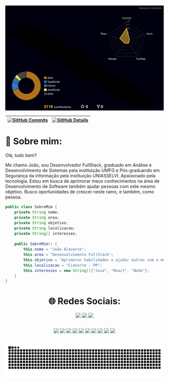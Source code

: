 ![Status](./profile-3d-contrib/profile-night-rainbow.svg)

  
 | [![GitHub Commits](http://github-profile-summary-cards.vercel.app/api/cards/productive-time?username=joaoalavarse&theme=dracula&utcOffset=-3)](https://github.com/vn7n24fzkq/github-profile-summary-cards) | [![GitHub Details](http://github-profile-summary-cards.vercel.app/api/cards/profile-details?username=joaoalavarse&theme=dracula)](https://github.com/vn7n24fzkq/github-profile-summary-cards) |  
 | ----------- | ----------- |

<h1>💫 Sobre mim:</h1>

<p>Olá, tudo bem?

Me chamo João, sou Desenvolvedor FullStack, graduado em Análise e Desenvolvimento de Sistemas pela instituição UMFG e Pós-graduando em Segurança da informação pela instituição UNIASSELVI. Apaixonado pela tecnologia.
Estou em busca de aprimorar meus conhecimentos na área de Desenvolvimento de Software também ajudar pessoas com este mesmo objetivo.
Busco oportunidades de crescer neste ramo, e também, como pessoa.</p>

```java
public class SobreMim {
    private String nome;
    private String area;
    private String objetivo;
    private String localizacao;
    private String[] interesses;

    public SobreMim() {
        this.nome = "João Alavarse";
        this.area = "Desenvolvimento FullStack";
        this.objetivo = "Aprimorar habilidades e ajudar outros com o mesmo objetivo";
        this.localizacao = "Cianorte - PR";
        this.interesses = new String[]{"Java", "React", "Node"};
    }
}
```

<h1 align='center'>🌐 Redes Sociais:</h1>
<div align='center'>
  <a href="https://www.linkedin.com/in/joao-alavarse"><img height="25em" src="https://img.shields.io/badge/LinkedIn-%230077B5.svg?logo=linkedin&logoColor=white"/></a>
  <a href="mailto:joao.almeida.alavarse@gmail.com"><img height="25em" src="https://img.shields.io/badge/Gmail-D14836?style=for-the-badge&logo=gmail&logoColor=white"/></a>
  <a href="https://www.instagram.com/juaum_paa/"><img height="25em" src="https://img.shields.io/badge/Instagram-E4405F?style=for-the-badge&logo=instagram&logoColor=white"/></a>
<div/>
  
##

<div align='center'>
  <img height="60px" src="https://cdn.jsdelivr.net/gh/devicons/devicon@latest/icons/java/java-original-wordmark.svg" />
  <img height="60px" src="https://cdn.jsdelivr.net/gh/devicons/devicon@latest/icons/spring/spring-original-wordmark.svg" /> 
  <img height="60px" src="https://cdn.jsdelivr.net/gh/devicons/devicon@latest/icons/react/react-original.svg" />
  <img height="60px" src="https://cdn.jsdelivr.net/gh/devicons/devicon@latest/icons/javascript/javascript-original.svg" />
  <img height="60px" src="https://cdn.jsdelivr.net/gh/devicons/devicon@latest/icons/typescript/typescript-original.svg" />
  <img height="60px" src="https://cdn.jsdelivr.net/gh/devicons/devicon@latest/icons/nodejs/nodejs-original-wordmark.svg" />
  <img height="60px" src="https://cdn.jsdelivr.net/gh/devicons/devicon@latest/icons/tailwindcss/tailwindcss-original.svg" />
  <img height="60px" src="https://cdn.jsdelivr.net/gh/devicons/devicon@latest/icons/mysql/mysql-original.svg" />
  <img height="60px" src="https://cdn.jsdelivr.net/gh/devicons/devicon@latest/icons/postgresql/postgresql-plain-wordmark.svg" />
  <img height="60px" src="https://cdn.jsdelivr.net/gh/devicons/devicon@latest/icons/prisma/prisma-original.svg" />
</div>

##

<picture>
  <source media="(prefers-color-scheme: dark)" srcset="https://raw.githubusercontent.com/JoaoAlavarse/JoaoAlavarse/output/github-contribution-grid-snake-dark.svg">
  <source media="(prefers-color-scheme: light)" srcset="https://raw.githubusercontent.com/JoaoAlavarse/JoaoAlavarse/output/github-contribution-grid-snake.svg">
  <img alt="github contribution grid snake animation" src="https://raw.githubusercontent.com/JoaoAlavarse/JoaoAlavarse/output/github-contribution-grid-snake.svg">
</picture>
